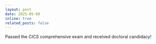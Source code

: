 ```yaml
---
layout: post
date: 2025-05-09
inline: true
related_posts: false
---
```


Passed the CICS comprehensive exam and received doctoral candidacy!
